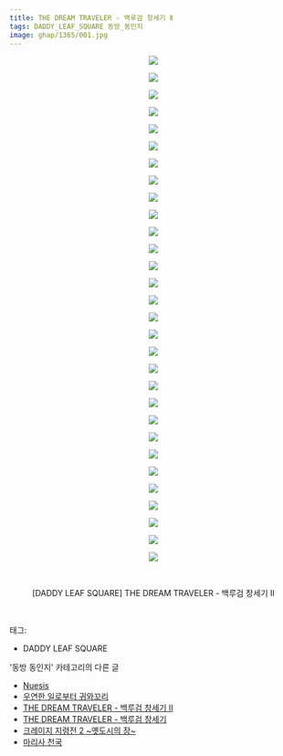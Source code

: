 ```yaml
---
title: THE DREAM TRAVELER - 백루검 창세기 Ⅱ
tags: DADDY_LEAF_SQUARE 동방_동인지
image: ghap/1365/001.jpg
---
```

<div class="article">
<p style="text-align: center; clear: none; float: none;"><img src="{{ site.nasurl }}/ghap/1365/001.jpg"/></p>
<p style="text-align: center; clear: none; float: none;"><img src="{{ site.nasurl }}/ghap/1365/002.jpg"/></p>
<p style="text-align: center; clear: none; float: none;"><img src="{{ site.nasurl }}/ghap/1365/003.jpg"/></p>
<p style="text-align: center; clear: none; float: none;"><img src="{{ site.nasurl }}/ghap/1365/004.jpg"/></p>
<p style="text-align: center; clear: none; float: none;"><img src="{{ site.nasurl }}/ghap/1365/005.jpg"/></p>
<p style="text-align: center; clear: none; float: none;"><img src="{{ site.nasurl }}/ghap/1365/006.jpg"/></p>
<p style="text-align: center; clear: none; float: none;"><img src="{{ site.nasurl }}/ghap/1365/007.jpg"/></p>
<p style="text-align: center; clear: none; float: none;"><img src="{{ site.nasurl }}/ghap/1365/008.jpg"/></p>
<p style="text-align: center; clear: none; float: none;"><img src="{{ site.nasurl }}/ghap/1365/009.jpg"/></p>
<p style="text-align: center; clear: none; float: none;"><img src="{{ site.nasurl }}/ghap/1365/010.jpg"/></p>
<p style="text-align: center; clear: none; float: none;"><img src="{{ site.nasurl }}/ghap/1365/011.jpg"/></p>
<p style="text-align: center; clear: none; float: none;"><img src="{{ site.nasurl }}/ghap/1365/012.jpg"/></p>
<p style="text-align: center; clear: none; float: none;"><img src="{{ site.nasurl }}/ghap/1365/013.jpg"/></p>
<p style="text-align: center; clear: none; float: none;"><img src="{{ site.nasurl }}/ghap/1365/014.jpg"/></p>
<p style="text-align: center; clear: none; float: none;"><img src="{{ site.nasurl }}/ghap/1365/015.jpg"/></p>
<p style="text-align: center; clear: none; float: none;"><img src="{{ site.nasurl }}/ghap/1365/016.jpg"/></p>
<p style="text-align: center; clear: none; float: none;"><img src="{{ site.nasurl }}/ghap/1365/017.jpg"/></p>
<p style="text-align: center; clear: none; float: none;"><img src="{{ site.nasurl }}/ghap/1365/018.jpg"/></p>
<p style="text-align: center; clear: none; float: none;"><img src="{{ site.nasurl }}/ghap/1365/019.jpg"/></p>
<p style="text-align: center; clear: none; float: none;"><img src="{{ site.nasurl }}/ghap/1365/020.jpg"/></p>
<p style="text-align: center; clear: none; float: none;"><img src="{{ site.nasurl }}/ghap/1365/021.jpg"/></p>
<p style="text-align: center; clear: none; float: none;"><img src="{{ site.nasurl }}/ghap/1365/022.jpg"/></p>
<p style="text-align: center; clear: none; float: none;"><img src="{{ site.nasurl }}/ghap/1365/023.jpg"/></p>
<p style="text-align: center; clear: none; float: none;"><img src="{{ site.nasurl }}/ghap/1365/024.jpg"/></p>
<p style="text-align: center; clear: none; float: none;"><img src="{{ site.nasurl }}/ghap/1365/025.jpg"/></p>
<p style="text-align: center; clear: none; float: none;"><img src="{{ site.nasurl }}/ghap/1365/026.jpg"/></p>
<p style="text-align: center; clear: none; float: none;"><img src="{{ site.nasurl }}/ghap/1365/027.jpg"/></p>
<p style="text-align: center; clear: none; float: none;"><img src="{{ site.nasurl }}/ghap/1365/028.jpg"/></p>
<p style="text-align: center; clear: none; float: none;"><img src="{{ site.nasurl }}/ghap/1365/029.jpg"/></p>
<p style="text-align: center; clear: none; float: none;"><img src="{{ site.nasurl }}/ghap/1365/030.jpg"/></p>
<p style="text-align: center; clear: none; float: none;"><br/></p>
<p style="text-align: center; clear: none; float: none;">[DADDY LEAF SQUARE] THE DREAM TRAVELER - 백루검 창세기 Ⅱ</p>
<p><br/></p>
</div><div class="tagTrail">
<p>태그: </p>
<ul>
<li>DADDY LEAF SQUARE</li>
</ul>
</div><div class="another">
<p>'동방 동인지' 카테고리의 다른 글</p>
<ul>
<li><a href="/2016-08-05-ghap_1367">Nuesis</a></li>
<li><a href="/2016-08-05-ghap_1366">우연한 일로부터 귀와꼬리</a></li>
<li><a href="/2016-08-05-ghap_1365">THE DREAM TRAVELER - 백루검 창세기 Ⅱ</a></li>
<li><a href="/2016-08-05-ghap_1364">THE DREAM TRAVELER - 백루검 창세기</a></li>
<li><a href="/2016-08-05-ghap_1363">크레이지 지령전 2 ~옛도시의 장~</a></li>
<li><a href="/2016-08-05-ghap_1362">마리사 천국</a></li>
</ul>
</div><div class="cb_module cb_fluid">
<div class="cb_wrt cb_profile">
</div><!-- commentList close -->
</div>